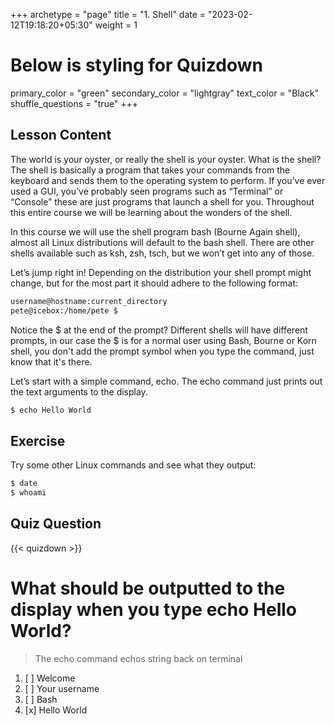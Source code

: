 +++
archetype = "page"
title = "1. Shell"
date = "2023-02-12T19:18:20+05:30"
weight = 1
# Below is styling for Quizdown
primary_color = "green"
secondary_color = "lightgray"
text_color = "Black"
shuffle_questions = "true"
+++

## Lesson Content

The world is your oyster, or really the shell is your oyster. What is the shell? The shell is basically a program that takes your commands from the keyboard and sends them to the operating system to perform. If you’ve ever used a GUI, you’ve probably seen programs such as “Terminal” or “Console” these are just programs that launch a shell for you. Throughout this entire course we will be learning about the wonders of the shell. 

In this course we will use the shell program bash (Bourne Again shell), almost all Linux distributions will default to the bash shell. There are other shells available such as ksh, zsh, tsch, but we won’t get into any of those. 

Let’s jump right in! Depending on the distribution your shell prompt might change, but for the most part it should adhere to the following format:

```bash
username@hostname:current_directory
pete@icebox:/home/pete $
```

Notice the $ at the end of the prompt? Different shells will have different prompts, in our case the $ is for a normal user using Bash, Bourne or Korn shell, you don't add the prompt symbol when you type the command, just know that it's there.

Let’s start with a simple command, echo. The echo command just prints out the text arguments to the display.

```bash
$ echo Hello World
```
## Exercise

Try some other Linux commands and see what they output:

```bash
$ date
$ whoami
```
## Quiz Question

{{< quizdown >}}

# What should be outputted to the display when you type echo Hello World?

> The echo command echos string back on terminal

1. [ ] Welcome
2. [ ] Your username
3. [ ] Bash
4. [x] Hello World
